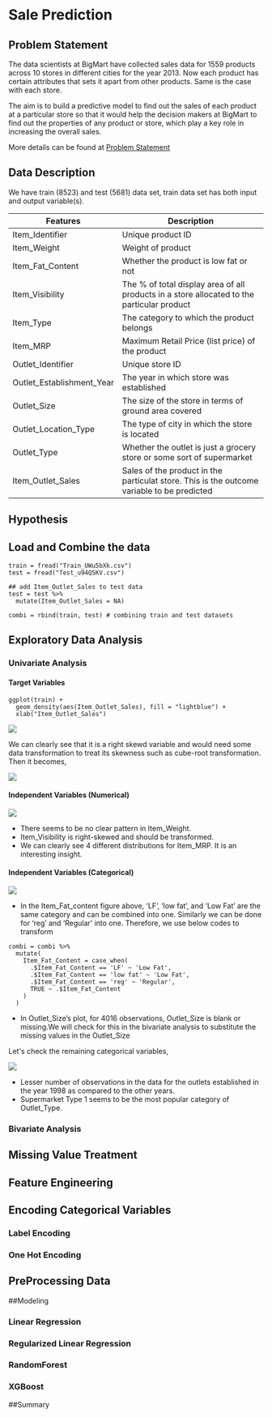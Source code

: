# Sale Prediction

## Problem Statement
The data scientists at BigMart have collected sales data for 1559 products across 10 stores in different cities for the year 2013. Now each product has certain attributes that sets it apart from other products. Same is the case with each store.

The aim is to build a predictive model to find out the sales of each product at a particular store so that it would help the decision makers at BigMart to find out the properties of any product or store, which play a key role in increasing the overall sales.

More details can be found at [Problem Statement](https://datahack.analyticsvidhya.com/contest/practice-problem-big-mart-sales-iii/)

## Data Description
We have train (8523) and test (5681) data set, train data set has both input and output variable(s).

| Features | Description |
| --- | --- |
| Item_Identifier | Unique product ID |
| Item_Weight | Weight of product |
| Item_Fat_Content | Whether the product is low fat or not |
| Item_Visibility | The % of total display area of all products in a store allocated to the particular product|
| Item_Type | The category to which the product belongs|
| Item_MRP | Maximum Retail Price (list price) of the product |
| Outlet_Identifier | Unique store ID |
| Outlet_Establishment_Year | The year in which store was established |
| Outlet_Size | The size of the store in terms of ground area covered |
| Outlet_Location_Type | The type of city in which the store is located |
| Outlet_Type | Whether the outlet is just a grocery store or some sort of supermarket |
| Item_Outlet_Sales | Sales of the product in the particulat store. This is the outcome variable to be predicted | 

## Hypothesis

## Load and Combine the data

```
train = fread("Train_UWu5bXk.csv")
test = fread("Test_u94Q5KV.csv")

## add Item_Outlet_Sales to test data
test = test %>% 
  mutate(Item_Outlet_Sales = NA)

combi = rbind(train, test) # combining train and test datasets
```

## Exploratory Data Analysis
### Univariate Analysis
#### Target Variables
```
ggplot(train) + 
  geom_density(aes(Item_Outlet_Sales), fill = "lightblue") +
  xlab("Item_Outlet_Sales")
```
![](Pictures/1_target_dist_2.png)

We can clearly see that it is a right skewd variable and would need some data transformation to treat its skewness such as cube-root transformation. Then it becomes,

![](Pictures/1_target_dist_1.png)

#### Independent Variables (Numerical)
![](Pictures/2_weight_visibility_mrp.png)

- There seems to be no clear pattern in Item_Weight.
- Item_Visibility is right-skewed and should be transformed.
- We can clearly see 4 different distributions for Item_MRP. It is an interesting insight.

#### Independent Variables (Categorical)
![](Pictures/3_fat_outlet_size.png)

- In the Item_Fat_content figure above, ‘LF’, ‘low fat’, and ‘Low Fat’ are the same category and can be combined into one. Similarly we can be done for ‘reg’ and ‘Regular’ into one. Therefore, we use below codes to transform

```
combi = combi %>%
  mutate(
    Item_Fat_Content = case_when(
      .$Item_Fat_Content == 'LF' ~ 'Low Fat',
      .$Item_Fat_Content == 'low fat' ~ 'Low Fat',
      .$Item_Fat_Content == 'reg' ~ 'Regular',
      TRUE ~ .$Item_Fat_Content
    )
  )
```

- In Outlet_Size’s plot, for 4016 observations, Outlet_Size is blank or missing.We will check for this in the bivariate analysis to substitute the missing values in the Outlet_Size

Let's check the remaining categorical variables,

![](Pictures/5_outlet_type_establishment.png)

- Lesser number of observations in the data for the outlets established in the year 1998 as compared to the other years.
- Supermarket Type 1 seems to be the most popular category of Outlet_Type.

### Bivariate Analysis
## Missing Value Treatment
## Feature Engineering
## Encoding Categorical Variables
### Label Encoding
### One Hot Encoding
## PreProcessing Data
##Modeling
### Linear Regression
### Regularized Linear Regression
### RandomForest
### XGBoost
##Summary
